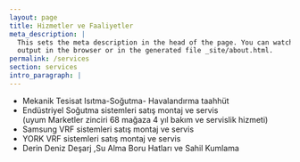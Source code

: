 ```yaml
---
layout: page
title: Hizmetler ve Faaliyetler
meta_description: |
  This sets the meta description in the head of the page. You can watch the
  output in the browser or in the generated file _site/about.html.
permalink: /services
section: services
intro_paragraph: |
---
```


* Mekanik Tesisat Isıtma-Soğutma- Havalandırma taahhüt
* Endüstriyel Soğutma sistemleri satış montaj ve servis<br>
(uyum Marketler zinciri 68 mağaza 4 yıl bakım ve servislik hizmeti)
* Samsung VRF sistemleri satış montaj ve servis
* YORK VRF sistemleri satış montaj ve servis
* Derin Deniz Deşarj ,Su Alma Boru Hatları ve Sahil Kumlama
